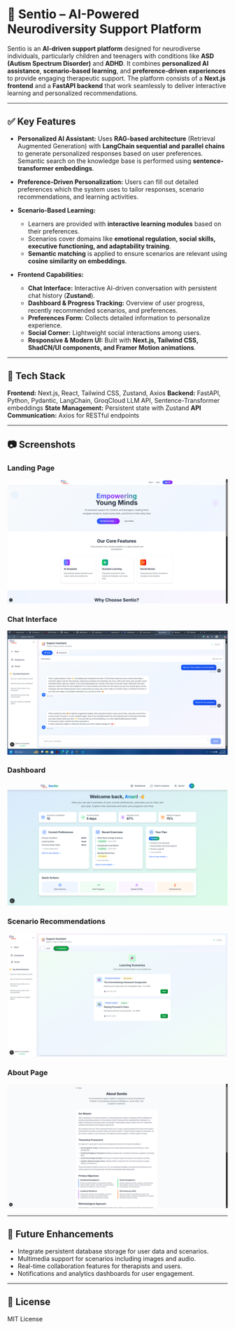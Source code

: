 
# 🌟 Sentio – AI-Powered Neurodiversity Support Platform

Sentio is an **AI-driven support platform** designed for neurodiverse individuals, particularly children and teenagers with conditions like **ASD (Autism Spectrum Disorder)** and **ADHD**. It combines **personalized AI assistance**, **scenario-based learning**, and **preference-driven experiences** to provide engaging therapeutic support. The platform consists of a **Next.js frontend** and a **FastAPI backend** that work seamlessly to deliver interactive learning and personalized recommendations.

---

## ✅ Key Features

* **Personalized AI Assistant:**
  Uses **RAG-based architecture** (Retrieval Augmented Generation) with **LangChain sequential and parallel chains** to generate personalized responses based on user preferences. Semantic search on the knowledge base is performed using **sentence-transformer embeddings**.

* **Preference-Driven Personalization:**
  Users can fill out detailed preferences which the system uses to tailor responses, scenario recommendations, and learning activities.

* **Scenario-Based Learning:**

  * Learners are provided with **interactive learning modules** based on their preferences.
  * Scenarios cover domains like **emotional regulation, social skills, executive functioning, and adaptability training**.
  * **Semantic matching** is applied to ensure scenarios are relevant using **cosine similarity on embeddings**.

* **Frontend Capabilities:**

  * **Chat Interface:** Interactive AI-driven conversation with persistent chat history (**Zustand**).
  * **Dashboard & Progress Tracking:** Overview of user progress, recently recommended scenarios, and preferences.
  * **Preferences Form:** Collects detailed information to personalize experience.
  * **Social Corner:** Lightweight social interactions among users.
  * **Responsive & Modern UI:** Built with **Next.js, Tailwind CSS, ShadCN/UI components, and Framer Motion animations**.

---

## 📂 Tech Stack

**Frontend:** Next.js, React, Tailwind CSS, Zustand, Axios
**Backend:** FastAPI, Python, Pydantic, LangChain, GroqCloud LLM API, Sentence-Transformer embeddings
**State Management:** Persistent state with Zustand
**API Communication:** Axios for RESTful endpoints

---

## 📷 Screenshots

### Landing Page

![Landing Page](./frontend_v2/screenshots/Landing.png)

### Chat Interface

![Chat Interface](./frontend_v2/screenshots/Chat.png)

### Dashboard

![Dashboard](./frontend_v2/screenshots/Dashboard.png)

### Scenario Recommendations

![Scenario Recommendations](./frontend_v2/screenshots/Scenario.png)

### About Page

![About Page](./frontend_v2/screenshots/About.png)


---

## 🔮 Future Enhancements

* Integrate persistent database storage for user data and scenarios.
* Multimedia support for scenarios including images and audio.
* Real-time collaboration features for therapists and users.
* Notifications and analytics dashboards for user engagement.

---

## 📄 License

MIT License
